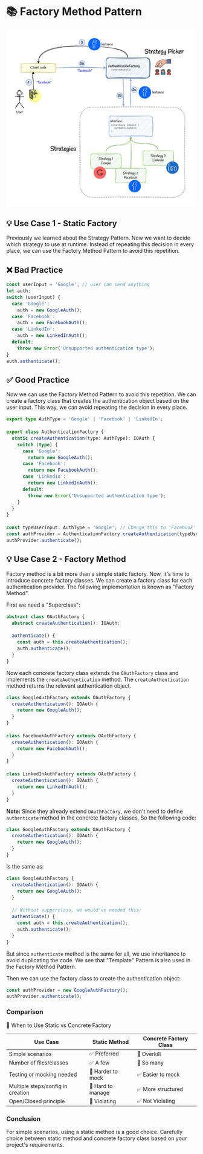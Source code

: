 # 📚 Factory Method Pattern
![factory-method](../../assets/factory-method.jpg)

## 💡 Use Case 1 - Static Factory

Previously we learned about the Strategy Pattern. Now we want to decide which strategy to use at runtime. Instead of repeating this decision in every place, we can use the Factory Method Pattern to avoid this repetition.

## ❌ Bad Practice

```ts
const userInput = 'Google'; // user can send anything
let auth;
switch (userInput) {
  case 'Google':
    auth = new GoogleAuth();
  case 'Facebook':
    auth = new FacebookAuth();
  case 'LinkedIn':
    auth = new LinkedInAuth();
  default:
    throw new Error('Unsupported authentication type');
}
auth.authenticate();
```

## ✅ Good Practice

Now we can use the Factory Method Pattern to avoid this repetition. We can create a factory class that creates the authentication object based on the user input. This way, we can avoid repeating the decision in every place.

```ts
export type AuthType = 'Google' | 'Facebook' | 'LinkedIn';

export class AuthenticationFactory {
  static createAuthentication(type: AuthType): IOAuth {
    switch (type) {
      case 'Google':
        return new GoogleAuth();
      case 'Facebook':
        return new FacebookAuth();
      case 'LinkedIn':
        return new LinkedInAuth();
      default:
        throw new Error('Unsupported authentication type');
    }
  }
}

const typeUserInput: AuthType = 'Google'; // Change this to 'Facebook' or 'LinkedIn' to test other providers
const authProvider = AuthenticationFactory.createAuthentication(typeUserInput);
authProvider.authenticate();
```

## 💡 Use Case 2 - Factory Method

Factory method is a bit more than a simple static factory. Now, it's time to introduce concrete factory classes. We can create a factory class for each authentication provider. The following implementation is known as "Factory Method".

First we need a "Superclass":

```ts
abstract class OAuthFactory {
  abstract createAuthentication(): IOAuth;

  authenticate() {
    const auth = this.createAuthentication();
    auth.authenticate();
  }
}
```
Now each concrete factory class extends the `OAuthFactory` class and implements the `createAuthentication` method. The `createAuthentication` method returns the relevant authentication object.

```ts
class GoogleAuthFactory extends OAuthFactory {
  createAuthentication(): IOAuth {
    return new GoogleAuth();
  }
}

class FacebookAuthFactory extends OAuthFactory {
  createAuthentication(): IOAuth {
    return new FacebookAuth();
  }
}

class LinkedInAuthFactory extends OAuthFactory {
  createAuthentication(): IOAuth {
    return new LinkedInAuth();
  }
}
```

**Note:** Since they already extend `OAuthFactory`, we don't need to define `authenticate` method in the concrete factory classes. So the following code:

```ts
class GoogleAuthFactory extends OAuthFactory {
  createAuthentication(): IOAuth {
    return new GoogleAuth();
  }
}
```

Is the same as:
```ts
class GoogleAuthFactory {
  createAuthentication(): IOAuth {
    return new GoogleAuth();
  }

  // Without supperclass, we would've needed this:
  authenticate() {
    const auth = this.createAuthentication();
    auth.authenticate();
  }
}
```

But since `authenticate` method is the same for all, we use inheritance to avoid duplicating the code. We see that "Template" Pattern is also used in the Factory Method Pattern.

Then we can use the factory class to create the authentication object:

```ts
const authProvider = new GoogleAuthFactory();
authProvider.authenticate();
```

### Comparison

🤔 When to Use Static vs Concrete Factory

| Use Case                          | Static Method     | Concrete Factory Class |
| --------------------------------- | ----------------- | ---------------------- |
| Simple scenarios                  | ✅ Preferred      | 🚫 Overkill            |
| Number of files/classes           | ✅ A few          | 🚫 So many             |
| Testing or mocking needed         | 🚫 Harder to mock | ✅ Easier to mock      |
| Multiple steps/config in creation | 🚫 Hard to manage | ✅ More structured     |
| Open/Closed principle             | 🚫 Violating      | ✅ Not Violating       |


### Conclusion

For simple scenarios, using a static method is a good choice. Carefully choice between static method and concrete factory class based on your project's requirements.
